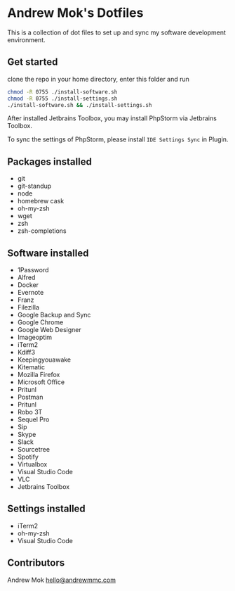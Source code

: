 # Andrew Mok's Dotfiles

This is a collection of dot files to set up and sync my software development environment.

## Get started

clone the repo in your home directory, enter this folder and run
``` bash
chmod -R 0755 ./install-software.sh
chmod -R 0755 ./install-settings.sh
./install-software.sh && ./install-settings.sh
```

After installed Jetbrains Toolbox, you may install PhpStorm via Jetbrains Toolbox.

To sync the settings of PhpStorm, please install `IDE Settings Sync` in Plugin.

## Packages installed
* git
* git-standup
* node
* homebrew cask
* oh-my-zsh
* wget
* zsh
* zsh-completions

## Software installed
* 1Password
* Alfred
* Docker
* Evernote
* Franz
* Filezilla
* Google Backup and Sync
* Google Chrome
* Google Web Designer
* Imageoptim
* iTerm2
* Kdiff3
* Keepingyouawake
* Kitematic
* Mozilla Firefox
* Microsoft Office
* Pritunl
* Postman
* Pritunl
* Robo 3T
* Sequel Pro
* Sip
* Skype
* Slack
* Sourcetree
* Spotify
* Virtualbox
* Visual Studio Code
* VLC
* Jetbrains Toolbox

## Settings installed
* iTerm2
* oh-my-zsh
* Visual Studio Code

## Contributors

Andrew Mok <hello@andrewmmc.com>
